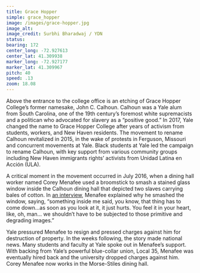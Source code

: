 ```yaml
---
title: Grace Hopper
simple: grace_hopper
image: /images/grace-hopper.jpg
image_alt:
image_credit: Surbhi Bharadwaj / YDN
status:
bearing: 172
center_long: -72.927613
center_lat: 41.309938
marker_long: -72.927177
marker_lat: 41.309967
pitch: 40
speed: .13
zoom: 18.08
---
```


Above the entrance to the college office is an etching of Grace Hopper College’s former namesake, John C. Calhoun. Calhoun was a Yale alum from South Carolina, one of the 19th century’s foremost white supremacists and a politican who advocated for slavery as a “positive good.” In 2017, Yale changed the name to Grace Hopper College after years of activism from students, workers, and New Haven residents. The movement to rename Calhoun revitalized in 2015, in the wake of protests in Ferguson, Missouri and concurrent movements at Yale. Black students at Yale led the campaign to rename Calhoun, with key support from various community groups including New Haven immigrants rights’ activists from Unidad Latina en Acción (ULA). 

A critical moment in the movement occurred in July 2016, when a dining hall worker named Corey Menafee used a broomstick to smash a stained glass window inside the Calhoun dining hall that depicted two slaves carrying bales of cotton. In [an interview](https://www.democracynow.org/2016/7/15/exclusive_meet_yale_dishwasher_corey_menafee), Menafee explained why he smashed the window, saying, “something inside me said, you know, that thing has to come down...as soon as you look at it, it just hurts. You feel it in your heart, like, oh, man… we shouldn’t have to be subjected to those primitive and degrading images.”

Yale pressured Menafee to resign and pressed charges against him for destruction of property. In the weeks following, the story made national news. Many students and faculty at Yale spoke out in Menafee’s support. With backing from Yale’s powerful blue-collar union, Local 35, Menafee was eventually hired back and the university dropped charges against him. Corey Menafee now works in the Morse-Stiles dining hall. 
